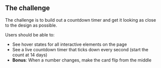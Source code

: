 ## The challenge

The challenge is to build out a countdown timer and get it looking as close to the design as possible.

Users should be able to:

- See hover states for all interactive elements on the page
- See a live countdown timer that ticks down every second (start the count at 14 days)
- **Bonus**: When a number changes, make the card flip from the middle
